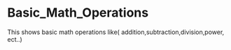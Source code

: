 # Basic_Math_Operations
This shows basic math operations like( addition,subtraction,division,power, ect..)
